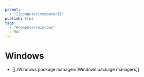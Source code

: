 ```yaml
---
parent:
  - "[[computer|computer]]"
publish: true
tags:
  - "#computer/windows"
  - MOC
---
```


# Windows
- [[./Windows package managers|Windows package managers]]